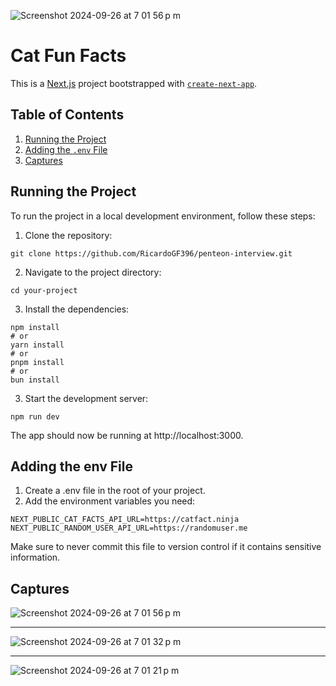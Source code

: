 ![Screenshot 2024-09-26 at 7 01 56 p m](https://github.com/user-attachments/assets/225430e0-895b-48da-a9fe-2fbe6767a24c)

# Cat Fun Facts

This is a [Next.js](https://nextjs.org) project bootstrapped with [`create-next-app`](https://nextjs.org/docs/app/api-reference/cli/create-next-app).

## Table of Contents
1. [Running the Project](#running-the-project)
2. [Adding the `.env` File](#adding-the-env-file)
3. [Captures](#captures)


## Running the Project

To run the project in a local development environment, follow these steps:

1. Clone the repository:

```
git clone https://github.com/RicardoGF396/penteon-interview.git
```

2. Navigate to the project directory:

```
cd your-project
```

3. Install the dependencies:

```
npm install
# or
yarn install
# or
pnpm install
# or
bun install
```

3. Start the development server:

```
npm run dev
```

The app should now be running at http://localhost:3000.


## Adding the env File

1. Create a .env file in the root of your project.
2. Add the environment variables you need:

```
NEXT_PUBLIC_CAT_FACTS_API_URL=https://catfact.ninja
NEXT_PUBLIC_RANDOM_USER_API_URL=https://randomuser.me

```

Make sure to never commit this file to version control if it contains sensitive information.


## Captures

![Screenshot 2024-09-26 at 7 01 56 p m](https://github.com/user-attachments/assets/225430e0-895b-48da-a9fe-2fbe6767a24c)
***
![Screenshot 2024-09-26 at 7 01 32 p m](https://github.com/user-attachments/assets/c89f17d1-c8f7-4d6b-8c63-83d952d93c3a)
***
![Screenshot 2024-09-26 at 7 01 21 p m](https://github.com/user-attachments/assets/df7b9ac7-36ee-4139-8204-7f35d91786a3)


